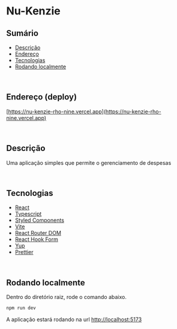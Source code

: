 # Nu-Kenzie

## Sumário

-   [Descrição](#descrição)
-   [Endereço](#endereço-deploy)
-   [Tecnologias](#tecnologias)
-   [Rodando localmente](#rodando-localmente)

<br/>

## Endereço (deploy)

[https://nu-kenzie-rho-nine.vercel.app](https://nu-kenzie-rho-nine.vercel.app)

<br />

## Descrição

Uma aplicação simples que permite o gerenciamento de despesas

<br/>

## Tecnologias

-   [React](https://react.dev/)
-   [Typescript](https://www.typescriptlang.org/)
-   [Styled Components](https://styled-components.com/)
-   [Vite](https://vitejs.dev/)
-   [React Router DOM](https://reactrouter.com/en/main)
-   [React Hook Form](https://www.react-hook-form.com/)
-   [Yup](https://www.npmjs.com/package/yup)
-   [Prettier](https://prettier.io/)

<br/>

## Rodando localmente

Dentro do diretório raiz, rode o comando abaixo.

```bash
npm run dev
```

A aplicação estará rodando na url [http://localhost:5173](http://localhost:5173)

<br/>
